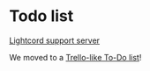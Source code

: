 # Todo list
[Lightcord support server](https://discord.gg/7eFff2A)

We moved to a [Trello-like To-Do list](https://phorcys.sandcats.io/grain/Ex8Kgkd9YmjYNh2LFs7abB)!

